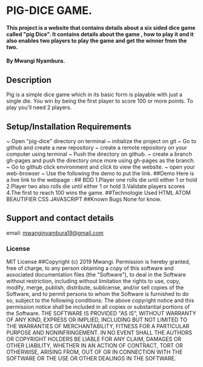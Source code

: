 # PIG-DICE GAME.

#### This project is a website that contains details about a six sided dice game called "pig Dice". It contains details about the game , how to play it and it also enables two players to play the game and get the winner from the two.

#### By Mwangi Nyambura.

## Description

Pig is a simple dice game which in its basic form is playable with just a single die. You win by being the first player to score 100 or more points. To play you'll need 2 players.

## Setup/Installation Requirements

~ Open "pig-dice" directory on terminal
~ initialize the project on git
~ Go to github and create a new repository
~ create a remote repository on your computer using terminal
~ Push the directory on github.
~ create a branch gh-pages and push the directory once more using gh-pages as the branch.
~ Go to github click environment and click to view the website.
~ open your web-browser
~ Use the following the demo to put the link.
\##Demo
Here is a live link to the webpage :
\## BDD
1.Player one rolls die until either 1 or hold
2.Player two also rolls die until either 1 or hold
3.Validate players scores
4.The first to reach 100 wins the game.
\##Technologie Used
HTML
ATOM BEAUTIFIER
CSS
JAVASCRIPT
\##Known Bugs
None for know.

## Support and contact details

email: mwanginyambura19@gmail.com

### License

MIT License
\##Copyright (c) 2019 Mwangi.
Permission is hereby granted, free of charge, to any person obtaining a copy
of this software and associated documentation files (the "Software"), to deal
in the Software without restriction, including without limitation the rights
to use, copy, modify, merge, publish, distribute, sublicense, and/or sell
copies of the Software, and to permit persons to whom the Software is
furnished to do so, subject to the following conditions:
The above copyright notice and this permission notice shall be included in all
copies or substantial portions of the Software.
THE SOFTWARE IS PROVIDED "AS IS", WITHOUT WARRANTY OF ANY KIND, EXPRESS OR
IMPLIED, INCLUDING BUT NOT LIMITED TO THE WARRANTIES OF MERCHANTABILITY,
FITNESS FOR A PARTICULAR PURPOSE AND NONINFRINGEMENT. IN NO EVENT SHALL THE
AUTHORS OR COPYRIGHT HOLDERS BE LIABLE FOR ANY CLAIM, DAMAGES OR OTHER
LIABILITY, WHETHER IN AN ACTION OF CONTRACT, TORT OR OTHERWISE, ARISING FROM,
OUT OF OR IN CONNECTION WITH THE SOFTWARE OR THE USE OR OTHER DEALINGS IN THE
SOFTWARE.
